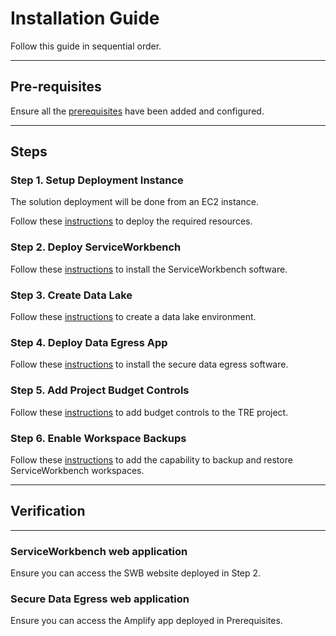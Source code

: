 # Installation Guide

Follow this guide in sequential order.

---

## Pre-requisites

Ensure all the [prerequisites](./Prerequisites.md) have been added and configured.

---

## Steps

### Step 1. Setup Deployment Instance

The solution deployment will be done from an EC2 instance.

Follow these [instructions](./Step1-SetupDeploymentInstance.md) to deploy the required resources.

### Step 2. Deploy ServiceWorkbench

Follow these [instructions](./Step2-DeployServiceWorkbench.md) to install the ServiceWorkbench software.

### Step 3. Create Data Lake

Follow these [instructions](./Step3-CreateDataLake.md) to create a data lake environment.

### Step 4. Deploy Data Egress App

Follow these [instructions](./Step4-DeployDataEgressApp.md) to install the secure data egress software.

### Step 5. Add Project Budget Controls

Follow these [instructions](./Step5-AddProjectBudgetControls.md) to add budget controls to the TRE project.

### Step 6. Enable Workspace Backups

Follow these [instructions](./Step6-DeployBackupComponent.md) to add the capability to backup and restore ServiceWorkbench workspaces.

---

## Verification

---

### ServiceWorkbench web application

Ensure you can access the SWB website deployed in Step 2.

### Secure Data Egress web application

Ensure you can access the Amplify app deployed in Prerequisites.
